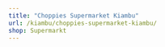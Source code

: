 ```yaml
---
title: "Choppies Supermarket Kiambu"
url: /kiambu/choppies-supermarket-kiambu/
shop: Supermarkt
---
```

